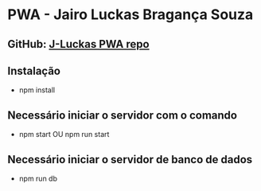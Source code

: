 # PWA - Jairo Luckas Bragança Souza
## GitHub: [J-Luckas PWA repo](https://github.com/J-Luckas/pwa-cervejaria/tree/usando-http-server)

## Instalação

* npm install

## Necessário iniciar o servidor com o comando

* npm start OU npm run start

## Necessário iniciar o servidor de banco de dados

* npm run db

